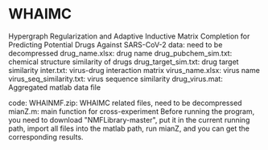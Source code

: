 # WHAIMC
Hypergraph Regularization and Adaptive Inductive Matrix Completion for Predicting Potential Drugs Against SARS-CoV-2
data: need to be decompressed
drug_name.xlsx: drug name
drug_pubchem_sim.txt: chemical structure similarity of drugs
drug_target_sim.txt: drug target similarity
inter.txt: virus-drug interaction matrix
virus_name.xlsx: virus name
virus_seq_similarity.txt: virus sequence similarity
drug_virus.mat: Aggregated matlab data file


code:
WHAINMF.zip: WHAIMC related files, need to be decompressed
mianZ.m: main function for cross-experiment
Before running the program, you need to download "NMFLibrary-master", put it in the current running path, import all files into the matlab path, run mianZ, and you can get the corresponding results.
